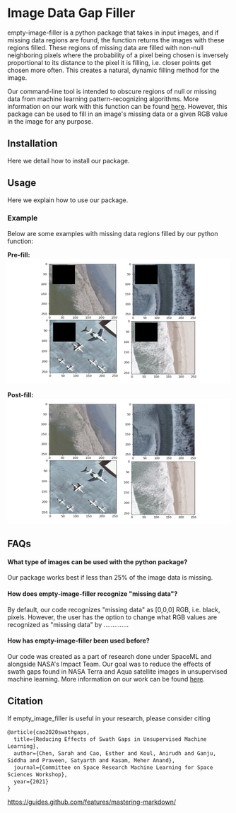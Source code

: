 # Image Data Gap Filler

empty-image-filler is a python package that takes in input images, and if missing data regions are found, the function returns the images with these regions filled. These regions of missing data are filled with non-null neighboring pixels where the probability of a pixel being chosen is inversely proportional to its distance to the pixel it is filling, i.e. closer points get chosen more often. This creates a natural, dynamic filling method for the image.

Our command-line tool is intended to obscure regions of null or missing data from machine learning pattern-recognizing algorithms. More information on our work with this function can be found [here](https://drive.google.com/file/d/18LSWDsXX9PdDLoYNuzKGLzKUZEuGzAo_/view?usp=sharing). However, this package can be used to fill in an image's missing data or a given RGB value in the image for any purpose.

## Installation

Here we detail how to install our package.

## Usage

Here we explain how to use our package.

### Example

Below are some examples with missing data regions filled by our python function:

**Pre-fill:**
![beachImagesPreFill](beachImagesPreFill.png)

**Post-fill:**
![beachImagesPostFill](beachImagesPostFill.png)

## FAQs

#### What type of images can be used with the python package?

Our package works best if less than 25% of the image data is missing.

#### How does empty-image-filler recognize "missing data"?

By default, our code recognizes "missing data" as [0,0,0] RGB, i.e. black, pixels. However, the user has the option to change what RGB values are recognized as "missing data" by ..............

#### How has empty-image-filler been used before?

Our code was created as a part of research done under SpaceML and alongside NASA's Impact Team. Our goal was to reduce the effects of swath gaps found in NASA Terra and Aqua satellite images in unsupervised machine learning. More information on our work can be found [here](https://drive.google.com/file/d/18LSWDsXX9PdDLoYNuzKGLzKUZEuGzAo_/view?usp=sharing).

## Citation

If empty_image_filler is useful in your research, please consider citing
```
@article{cao2020swathgaps,
  title={Reducing Effects of Swath Gaps in Unsupervised Machine Learning},
  author={Chen, Sarah and Cao, Esther and Koul, Anirudh and Ganju, Siddha and Praveen, Satyarth and Kasam, Meher Anand},
  journal={Committee on Space Research Machine Learning for Space Sciences Workshop},
  year={2021}
}
```

https://guides.github.com/features/mastering-markdown/
